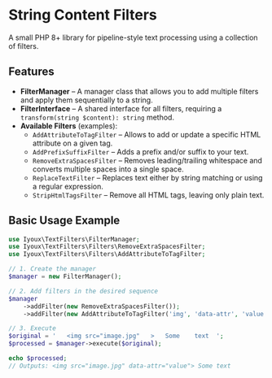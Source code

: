 # String Content Filters

A small PHP 8+ library for pipeline-style text processing using a collection of filters.

## Features

- **FilterManager** – A manager class that allows you to add multiple filters and apply them sequentially to a string.
- **FilterInterface** – A shared interface for all filters, requiring a `transform(string $content): string` method.
- **Available Filters** (examples):
    - `AddAttributeToTagFilter` – Allows to add or update a specific HTML attribute on a given tag.
    - `AddPrefixSuffixFilter` – Adds a prefix and/or suffix to your text.
    - `RemoveExtraSpacesFilter` – Removes leading/trailing whitespace and converts multiple spaces into a single space.
    - `ReplaceTextFilter` – Replaces text either by string matching or using a regular expression.
    - `StripHtmlTagsFilter` – Remove all HTML tags, leaving only plain text.

## Basic Usage Example

```php
use Iyoux\TextFilters\FilterManager;
use Iyoux\TextFilters\Filters\RemoveExtraSpacesFilter;
use Iyoux\TextFilters\Filters\AddAttributeToTagFilter;

// 1. Create the manager
$manager = new FilterManager();

// 2. Add filters in the desired sequence
$manager
    ->addFilter(new RemoveExtraSpacesFilter());
    ->addFilter(new AddAttributeToTagFilter('img', 'data-attr', 'value'));

// 3. Execute
$original = '   <img src="image.jpg"   >   Some    text  ';
$processed = $manager->execute($original);

echo $processed;
// Outputs: <img src="image.jpg" data-attr="value"> Some text
